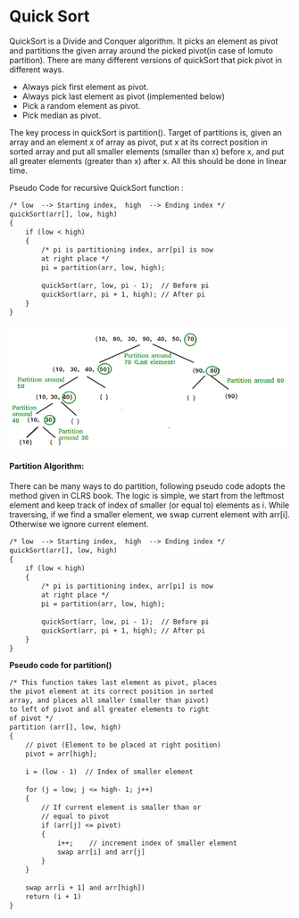 # Quick Sort

QuickSort is a Divide and Conquer algorithm. It picks an element as pivot and partitions the given array around the picked pivot(in case of lomuto partition). There are many different versions of quickSort that pick pivot in different ways.

- Always pick first element as pivot.
- Always pick last element as pivot (implemented below)
- Pick a random element as pivot.
- Pick median as pivot.

The key process in quickSort is partition(). Target of partitions is, given an array and an element x of array as pivot, put x at its correct position in sorted array and put all smaller elements (smaller than x) before x, and put all greater elements (greater than x) after x. All this should be done in linear time.

Pseudo Code for recursive QuickSort function :

    /* low  --> Starting index,  high  --> Ending index */
    quickSort(arr[], low, high)
    {
        if (low < high)
        {
            /* pi is partitioning index, arr[pi] is now
            at right place */
            pi = partition(arr, low, high);

            quickSort(arr, low, pi - 1);  // Before pi
            quickSort(arr, pi + 1, high); // After pi
        }
    }

![alt text](QuickSort2.png)

#### Partition Algorithm:

There can be many ways to do partition, following pseudo code adopts the method given in CLRS book. The logic is simple, we start from the leftmost element and keep track of index of smaller (or equal to) elements as i. While traversing, if we find a smaller element, we swap current element with arr[i]. Otherwise we ignore current element.

    /* low  --> Starting index,  high  --> Ending index */
    quickSort(arr[], low, high)
    {
        if (low < high)
        {
            /* pi is partitioning index, arr[pi] is now
            at right place */
            pi = partition(arr, low, high);

            quickSort(arr, low, pi - 1);  // Before pi
            quickSort(arr, pi + 1, high); // After pi
        }
    }

**Pseudo code for partition()**

    /* This function takes last element as pivot, places
    the pivot element at its correct position in sorted
    array, and places all smaller (smaller than pivot)
    to left of pivot and all greater elements to right
    of pivot */
    partition (arr[], low, high)
    {
        // pivot (Element to be placed at right position)
        pivot = arr[high];

        i = (low - 1)  // Index of smaller element

        for (j = low; j <= high- 1; j++)
        {
            // If current element is smaller than or
            // equal to pivot
            if (arr[j] <= pivot)
            {
                i++;    // increment index of smaller element
                swap arr[i] and arr[j]
            }
        }

        swap arr[i + 1] and arr[high])
        return (i + 1)
    }
